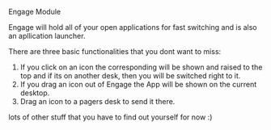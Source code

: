 Engage Module 


Engage will hold all of your open applications for fast switching and
is also an apllication launcher.

There are three basic functionalities that you dont want to miss:
1. If you click on an icon the corresponding  will be shown and
   raised to the top and if its on another desk, then you will 
   be switched right to it. 
2. If you drag an icon out of Engage the App will be shown on the
   current desktop.
3. Drag an icon to a pagers desk to send it there.


lots of other stuff that you have to find out yourself for now :)
